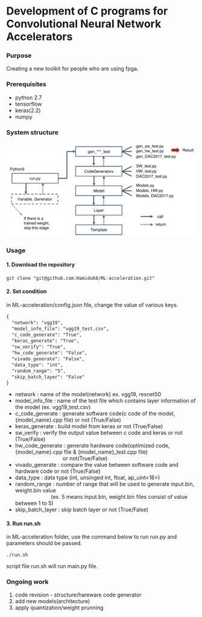 # Development of C programs for Convolutional Neural Network Accelerators

### Purpose
Creating a new toolkit for people who are using fpga.   

### Prerequisites
* python 2.7
* tensorflow
* keras(2.2)
* numpy

### System structure
![structure](./other/image/structure.jpeg)
  

### Usage

#### 1. Download the repository

```
git clone "git@github.com:Hamidu68/ML-acceleration.git"
```

#### 2. Set condition

in ML-acceleration/config.json file, change the value of various keys.  
```
{
  "network": "vgg19",
  "model_info_file": "vgg19_test.csv",
  "c_code_generate": "True",
  "keras_generate": "True",
  "sw_verify": "True",
  "hw_code_generate": "False",
  "vivado_generate": "False",
  "data_type": "int",
  "random_range": "5",
  "skip_batch_layer": "False"
}
```  
* network : name of the model(network) ex. vgg19, resnet50  
* model_info_file : name of the test file which contains layer information of the model (ex. vgg19_test.csv)   
* c_code_generate : generate software code(c code of the model, {model_name}.cpp file) or not (True/False)   
* keras_generate : build model from keras or not (True/False)   
* sw_verify : verify the output value between c code and keras or not (True/False)   
* hw_code_generate : generate hardware code(optimized code, {model_name}.cpp file & {model_name}_test.cpp file)  
&nbsp;&nbsp;&nbsp;&nbsp;&nbsp;&nbsp;&nbsp;&nbsp;&nbsp;&nbsp;&nbsp;&nbsp;&nbsp;&nbsp;&nbsp;&nbsp;&nbsp;&nbsp;&nbsp;&nbsp;&nbsp;&nbsp;&nbsp;&nbsp;&nbsp;&nbsp;&nbsp;&nbsp;&nbsp;&nbsp;&nbsp;&nbsp;or not(True/False)    
* vivado_generate : compare the value between software code and hardware code or not (True/False)   
* data_type : data type (int, unsinged int, float, ap_uint<16>)   
* random_range : number of range that will be used to generate input.bin, weight.bin value  
&nbsp;&nbsp;&nbsp;&nbsp;&nbsp;&nbsp;&nbsp;&nbsp;&nbsp;&nbsp;&nbsp;&nbsp;&nbsp;&nbsp;&nbsp;&nbsp;&nbsp;&nbsp;&nbsp;&nbsp;&nbsp;&nbsp;&nbsp;&nbsp;(ex. 5 means input.bin, weight.bin files consist of value between 1 to 5)     
* skip_batch_layer : skip batch layer or not (True/False)   


#### 3. Run run.sh

in ML-acceleration folder, 
use the command below to run run.py and parameters should be passed.   
```
./run.sh
```
script file run.sh will run main.py file.

 ### Ongoing work
 1. code revision - structure/hareware code generator   
 2. add new models(architecture)   
 3. apply quantization/weight prunning  
